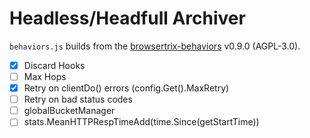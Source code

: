 # Headless/Headfull Archiver

`behaviors.js` builds from the [browsertrix-behaviors](https://github.com/webrecorder/browsertrix-behaviors) v0.9.0 (AGPL-3.0).

- [x] Discard Hooks
- [ ] Max Hops
- [x] Retry on clientDo() errors (config.Get().MaxRetry)
- [ ] Retry on bad status codes
- [ ] globalBucketManager
- [ ] stats.MeanHTTPRespTimeAdd(time.Since(getStartTime))
